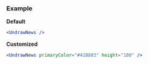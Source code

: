 ### Example

**Default**
```jsx
<UndrawNews />
```

**Customized**
```jsx
<UndrawNews primaryColor="#41B883" height="100" />
```
